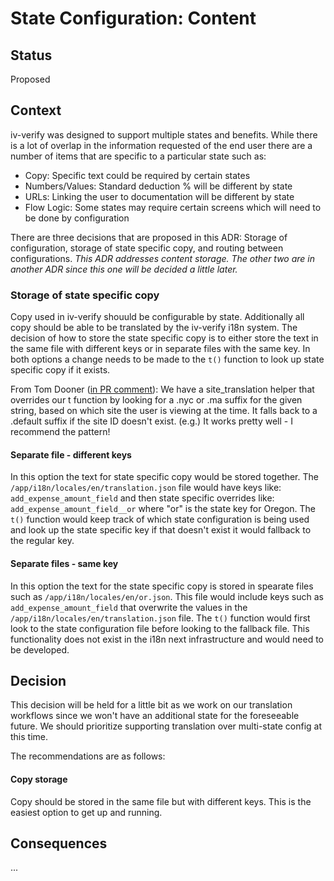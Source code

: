 # State Configuration: Content

## Status

Proposed

## Context

iv-verify was designed to support multiple states and benefits. While there is a lot of overlap in the information requested of the end user there are a number of items that are specific to a particular state such as:
 - Copy: Specific text could be required by certain states
 - Numbers/Values: Standard deduction % will be different by state
 - URLs: Linking the user to documentation will be different by state
 - Flow Logic: Some states may require certain screens which will need to be done by configuration

There are three decisions that are proposed in this ADR: Storage of configuration, storage of state specific copy, and routing between configurations. _This ADR addresses content storage. The other two are in another ADR since this one will be decided a little later._

### Storage of state specific copy

Copy used in iv-verify shouuld be configurable by state. Additionally all copy should be able to be translated by the iv-verify i18n system. The decision of how to store the state specific copy is to either store the text in the same file with different keys or in separate files with the same key. In both options a change needs to be made to the `t()` function to look up state specific copy if it exists.

From Tom Dooner ([in PR comment](https://github.com/DSACMS/iv-verify/pull/61#discussion_r1774131228)): We have a site_translation helper that overrides our t function by looking for a .nyc or .ma suffix for the given string, based on which site the user is viewing at the time. It falls back to a .default suffix if the site ID doesn't exist. (e.g.) It works pretty well - I recommend the pattern!

#### Separate file - different keys

In this option the text for state specific copy would be stored together. The `/app/i18n/locales/en/translation.json` file would have keys like: `add_expense_amount_field` and then state specific overrides like: `add_expense_amount_field__or` where "or" is the state key for Oregon. The `t()` function would keep track of which state configuration is being used and look up the state specific key if that doesn't exist it would fallback to the regular key.

#### Separate files - same key

In this option the text for the state specific copy is stored in spearate files such as `/app/i18n/locales/en/or.json`. This file would include keys such as `add_expense_amount_field` that overwrite the values in the `/app/i18n/locales/en/translation.json` file. The `t()` function would first look to the state configuration file before looking to the fallback file. This functionality does not exist in the i18n next infrastructure and would need to be developed.

## Decision
This decision will be held for a little bit as we work on our translation workflows since we won't have an additional state for the foreseeable future. We should prioritize supporting translation over multi-state config at this time. 

The recommendations are as follows:

#### Copy storage

Copy should be stored in the same file but with different keys. This is the easiest option to get up and running.

## Consequences

...